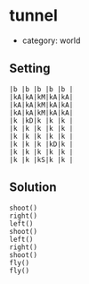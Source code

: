 # tunnel
- category: world

## Setting

```
|b |b |b |b |b |
|kA|kA|kM|kA|kA|
|kA|kA|kM|kA|kA|
|kA|kA|kM|kA|kA|
|k |kD|k |k |k |
|k |k |k |k |k |
|k |k |k |k |k |
|k |k |k |kD|k |
|k |k |k |k |k |
|k |k |kS|k |k |
```

## Solution

```
shoot()
right()
left()
shoot()
left()
right()
shoot()
fly()
fly()
```
